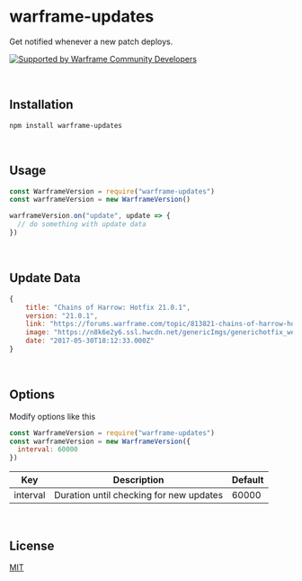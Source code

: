 # warframe-updates
Get notified whenever a new patch deploys.

[![Supported by Warframe Community Developers](https://warframestat.us/wfcd.png)](https://github.com/WFCD "Supported by Warframe Community Developers")

<br>

## Installation
`npm install warframe-updates`

<br>

## Usage
```js
const WarframeVersion = require("warframe-updates")
const warframeVersion = new WarframeVersion()

warframeVersion.on("update", update => {
  // do something with update data
})
```

<br>

## Update Data
```js
{ 
    title: "Chains of Harrow: Hotfix 21.0.1",
    version: "21.0.1",
    link: "https://forums.warframe.com/topic/813821-chains-of-harrow-hotfix-2101/",
    image: "https://n8k6e2y6.ssl.hwcdn.net/genericImgs/generichotfix_website.jpg"
    date: "2017-05-30T18:12:33.000Z"
}
```

<br>

## Options
Modify options like this
```js
const WarframeVersion = require("warframe-updates")
const warframeVersion = new WarframeVersion({
  interval: 60000
})
```

| Key | Description | Default |
| --- | ----------- | ------- |
| interval | Duration until checking for new updates | 60000 |

<br>

## License
[MIT](/LICENSE)
